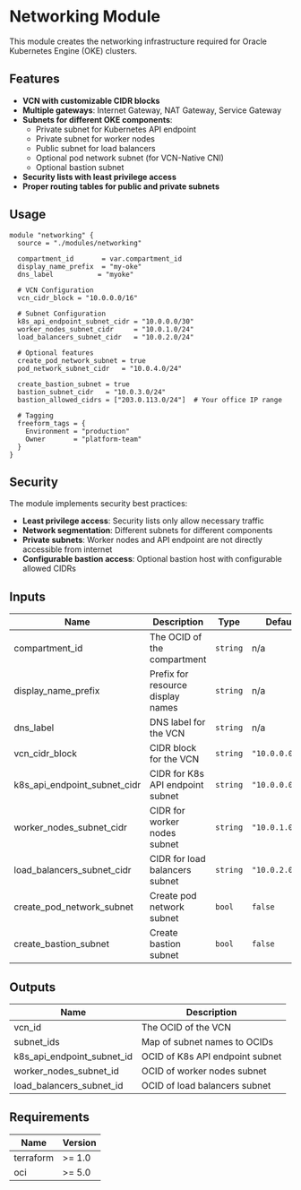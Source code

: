 # Networking Module

This module creates the networking infrastructure required for Oracle Kubernetes Engine (OKE) clusters.

## Features

- **VCN with customizable CIDR blocks**
- **Multiple gateways**: Internet Gateway, NAT Gateway, Service Gateway
- **Subnets for different OKE components**:
  - Private subnet for Kubernetes API endpoint
  - Private subnet for worker nodes
  - Public subnet for load balancers
  - Optional pod network subnet (for VCN-Native CNI)
  - Optional bastion subnet
- **Security lists with least privilege access**
- **Proper routing tables for public and private subnets**

## Usage

```hcl
module "networking" {
  source = "./modules/networking"
  
  compartment_id       = var.compartment_id
  display_name_prefix  = "my-oke"
  dns_label           = "myoke"
  
  # VCN Configuration
  vcn_cidr_block = "10.0.0.0/16"
  
  # Subnet Configuration
  k8s_api_endpoint_subnet_cidr = "10.0.0.0/30"
  worker_nodes_subnet_cidr     = "10.0.1.0/24"
  load_balancers_subnet_cidr   = "10.0.2.0/24"
  
  # Optional features
  create_pod_network_subnet = true
  pod_network_subnet_cidr   = "10.0.4.0/24"
  
  create_bastion_subnet = true
  bastion_subnet_cidr   = "10.0.3.0/24"
  bastion_allowed_cidrs = ["203.0.113.0/24"]  # Your office IP range
  
  # Tagging
  freeform_tags = {
    Environment = "production"
    Owner       = "platform-team"
  }
}
```

## Security

The module implements security best practices:

- **Least privilege access**: Security lists only allow necessary traffic
- **Network segmentation**: Different subnets for different components
- **Private subnets**: Worker nodes and API endpoint are not directly accessible from internet
- **Configurable bastion access**: Optional bastion host with configurable allowed CIDRs

## Inputs

| Name | Description | Type | Default | Required |
|------|-------------|------|---------|:--------:|
| compartment_id | The OCID of the compartment | `string` | n/a | yes |
| display_name_prefix | Prefix for resource display names | `string` | n/a | yes |
| dns_label | DNS label for the VCN | `string` | n/a | yes |
| vcn_cidr_block | CIDR block for the VCN | `string` | `"10.0.0.0/16"` | no |
| k8s_api_endpoint_subnet_cidr | CIDR for K8s API endpoint subnet | `string` | `"10.0.0.0/30"` | no |
| worker_nodes_subnet_cidr | CIDR for worker nodes subnet | `string` | `"10.0.1.0/24"` | no |
| load_balancers_subnet_cidr | CIDR for load balancers subnet | `string` | `"10.0.2.0/24"` | no |
| create_pod_network_subnet | Create pod network subnet | `bool` | `false` | no |
| create_bastion_subnet | Create bastion subnet | `bool` | `false` | no |

## Outputs

| Name | Description |
|------|-------------|
| vcn_id | The OCID of the VCN |
| subnet_ids | Map of subnet names to OCIDs |
| k8s_api_endpoint_subnet_id | OCID of K8s API endpoint subnet |
| worker_nodes_subnet_id | OCID of worker nodes subnet |
| load_balancers_subnet_id | OCID of load balancers subnet |

## Requirements

| Name | Version |
|------|---------|
| terraform | >= 1.0 |
| oci | >= 5.0 |
